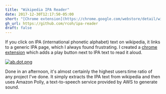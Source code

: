 ```yaml
---
title: "Wikipedia IPA Reader"
date: 2017-12-30T12:17:50-05:00
short: "[Chrome extension](https://chrome.google.com/webstore/detail/wikipedia-ipa-speaker/jkgihpigffcfeebgedpklldebdibbnne) that allows you to listen to IPA on Wikipedia."
gh_url: https://github.com/rcoh/ipa-reader
draft: false
---
```

If you click on IPA (international phonetic alphabet) text on wikipedia, it links to a generic IPA page, which I always found frustrating. 
I created a [chrome extension](https://chrome.google.com/webstore/detail/wikipedia-ipa-speaker/jkgihpigffcfeebgedpklldebdibbnne) which adds a play button next to IPA text to read it aloud.

[![ab.dot.png](/images/ipa-example.png)](https://chrome.google.com/webstore/detail/wikipedia-ipa-speaker/jkgihpigffcfeebgedpklldebdibbnne)

Done in an afternoon, it's almost certainly the highest users:time ratio of any project I've done. It simply extracts the IPA text from wikipedia and then uses Amazon Polly, a text-to-speech service provided by AWS to generate sound.



